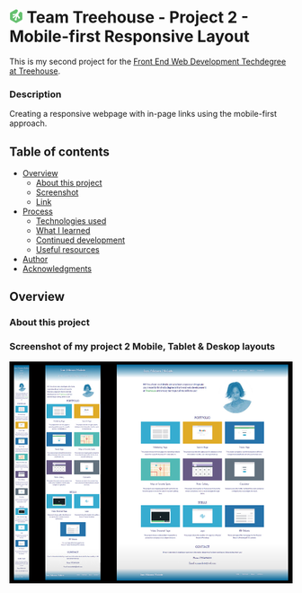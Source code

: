 # ![](img/treehouse.png) Team Treehouse - Project 2 - Mobile-first Responsive Layout

This is my second project for the [Front End Web Development Techdegree at Treehouse](https://teamtreehouse.com/techdegree/front-end-web-development).

### Description
Creating a responsive webpage with in-page links using the mobile-first approach. 

## Table of contents
- [Overview](#overview)
  - [About this project](#about-this-project)
  - [Screenshot](#screenshot)
  - [Link](#links)
- [Process](#my-process) 
  - [Technologies used](#technologies-used) 
  - [What I learned](#what-i-learned) 
  - [Continued development](#continued-development) 
  - [Useful resources](#useful-resources) 
- [Author](#author) 
- [Acknowledgments](#acknowledgments) 

## Overview
  
### About this project

### Screenshot of my project 2 Mobile, Tablet & Deskop layouts
![](img/layouts.jpg)
